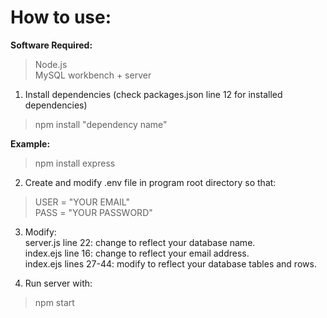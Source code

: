 <h1>How to use: </h1> 

<b>Software Required:</b>  

>Node.js  
>MySQL workbench + server 


1. Install dependencies (check packages.json line 12 for installed dependencies)
>npm install "dependency name"  
    
<b>Example:</b>  
>npm install express

2. Create and modify .env file in program root directory so that:
>USER = "YOUR EMAIL"  
>PASS = "YOUR PASSWORD"

3. Modify:  
server.js line 22: change to reflect your database name.  
index.ejs line 16: change to reflect your email address.  
index.ejs lines 27-44: modify to reflect your database tables and rows.

4. Run server with: 
>npm start
